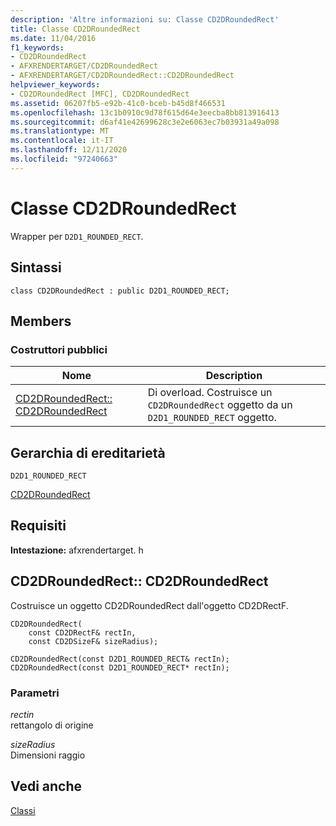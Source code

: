 ```yaml
---
description: 'Altre informazioni su: Classe CD2DRoundedRect'
title: Classe CD2DRoundedRect
ms.date: 11/04/2016
f1_keywords:
- CD2DRoundedRect
- AFXRENDERTARGET/CD2DRoundedRect
- AFXRENDERTARGET/CD2DRoundedRect::CD2DRoundedRect
helpviewer_keywords:
- CD2DRoundedRect [MFC], CD2DRoundedRect
ms.assetid: 06207fb5-e92b-41c0-bceb-b45d8f466531
ms.openlocfilehash: 13c1b0910c9d78f615d64e3eecba8bb813916413
ms.sourcegitcommit: d6af41e42699628c3e2e6063ec7b03931a49a098
ms.translationtype: MT
ms.contentlocale: it-IT
ms.lasthandoff: 12/11/2020
ms.locfileid: "97240663"
---
```

# <a name="cd2droundedrect-class"></a>Classe CD2DRoundedRect

Wrapper per `D2D1_ROUNDED_RECT`.

## <a name="syntax"></a>Sintassi

```
class CD2DRoundedRect : public D2D1_ROUNDED_RECT;
```

## <a name="members"></a>Members

### <a name="public-constructors"></a>Costruttori pubblici

|Nome|Description|
|----------|-----------------|
|[CD2DRoundedRect:: CD2DRoundedRect](#cd2droundedrect)|Di overload. Costruisce un `CD2DRoundedRect` oggetto da un `D2D1_ROUNDED_RECT` oggetto.|

## <a name="inheritance-hierarchy"></a>Gerarchia di ereditarietà

`D2D1_ROUNDED_RECT`

[CD2DRoundedRect](../../mfc/reference/cd2droundedrect-class.md)

## <a name="requirements"></a>Requisiti

**Intestazione:** afxrendertarget. h

## <a name="cd2droundedrectcd2droundedrect"></a><a name="cd2droundedrect"></a> CD2DRoundedRect:: CD2DRoundedRect

Costruisce un oggetto CD2DRoundedRect dall'oggetto CD2DRectF.

```
CD2DRoundedRect(
    const CD2DRectF& rectIn,
    const CD2DSizeF& sizeRadius);

CD2DRoundedRect(const D2D1_ROUNDED_RECT& rectIn);
CD2DRoundedRect(const D2D1_ROUNDED_RECT* rectIn);
```

### <a name="parameters"></a>Parametri

*rectin*<br/>
rettangolo di origine

*sizeRadius*<br/>
Dimensioni raggio

## <a name="see-also"></a>Vedi anche

[Classi](../../mfc/reference/mfc-classes.md)
